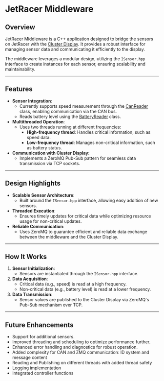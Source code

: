 # JetRacer Middleware

## Overview
JetRacer Middleware is a C++ application designed to bridge the sensors on JetRacer with the [Cluster Display](https://github.com/SEAME-pt/Team06-SEAME-DES_Instrument-Cluster/tree/feature/clusterdisplay/ClusterDisplay). It provides a robust interface for managing sensor data and communicating it efficiently to the display.

The middleware leverages a modular design, utilizing the `ISensor.hpp` interface to create instances for each sensor, ensuring scalability and maintainability.

---

## Features
- **Sensor Integration**:
  - Currently supports speed measurement through the [CanReader](https://github.com/SEAME-pt/Team06-SEAME-DES_Instrument-Cluster/tree/feature/can) class, enabling communication via the CAN bus.
  - Reads battery level using the [BatteryReader](https://github.com/SEAME-pt/Team06-SEAME-DES_Instrument-Cluster/tree/feature/battery) class.
- **Multithreaded Operation**:
  - Uses two threads running at different frequencies:
    - **High-frequency thread**: Handles critical information, such as speed data.
    - **Low-frequency thread**: Manages non-critical information, such as battery status.
- **Communication with Cluster Display**:
  - Implements a ZeroMQ Pub-Sub pattern for seamless data transmission via TCP sockets.

---

## Design Highlights
- **Scalable Sensor Architecture**:
  - Built around the `ISensor.hpp` interface, allowing easy addition of new sensors.
- **Threaded Execution**:
  - Ensures timely updates for critical data while optimizing resource usage for non-critical updates.
- **Reliable Communication**:
  - Uses ZeroMQ to guarantee efficient and reliable data exchange between the middleware and the Cluster Display.

---

## How It Works
1. **Sensor Initialization**:
   - Sensors are instantiated through the `ISensor.hpp` interface.
2. **Data Acquisition**:
   - Critical data (e.g., speed) is read at a high frequency.
   - Non-critical data (e.g., battery level) is read at a lower frequency.
3. **Data Transmission**:
   - Sensor values are published to the Cluster Display via ZeroMQ's Pub-Sub mechanism over TCP.

---

## Future Enhancements
- Support for additional sensors.
- Improved threading and scheduling to optimize performance further.
- Enhanced error handling and diagnostics for robust operation.
- Added complexity for CAN and ZMQ communication: ID system and message content
- Reading and Publishing on different threads with added thread safety
- Logging implementation
- Integrated controller functions
